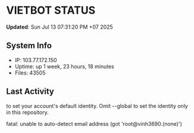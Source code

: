 # VIETBOT STATUS
**Updated**: Sun Jul 13 07:31:20 PM +07 2025

## System Info
- IP: 103.77.172.150
- Uptime: up 1 week, 23 hours, 18 minutes
- Files: 43505

## Last Activity

to set your account's default identity.
Omit --global to set the identity only in this repository.

fatal: unable to auto-detect email address (got 'root@vinh3690.(none)')
